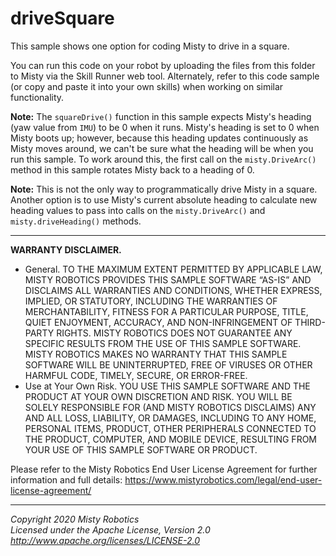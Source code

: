 # driveSquare

This sample shows one option for coding Misty to drive in a square.

You can run this code on your robot by uploading the files from this folder to Misty via the Skill Runner web tool. Alternately, refer to this code sample (or copy and paste it into your own skills) when working on similar functionality.

**Note:** The `squareDrive()` function in this sample expects Misty's heading (yaw value from `IMU`) to be 0 when it runs. Misty's heading is set to 0 when Misty boots up; however, because this heading updates continuously as Misty moves around, we can't be sure what the heading will be when you run this sample. To work around this, the first call on the `misty.DriveArc()` method in this sample rotates Misty back to a heading of 0.

**Note:** This is not the only way to programmatically drive Misty in a square. Another option is to use Misty's current absolute heading to calculate new heading values to pass into calls on the `misty.DriveArc()` and `misty.driveHeading()` methods.

---

**WARRANTY DISCLAIMER.**

* General. TO THE MAXIMUM EXTENT PERMITTED BY APPLICABLE LAW, MISTY ROBOTICS PROVIDES THIS SAMPLE SOFTWARE “AS-IS” AND DISCLAIMS ALL WARRANTIES AND CONDITIONS, WHETHER EXPRESS, IMPLIED, OR STATUTORY, INCLUDING THE WARRANTIES OF MERCHANTABILITY, FITNESS FOR A PARTICULAR PURPOSE, TITLE, QUIET ENJOYMENT, ACCURACY, AND NON-INFRINGEMENT OF THIRD-PARTY RIGHTS. MISTY ROBOTICS DOES NOT GUARANTEE ANY SPECIFIC RESULTS FROM THE USE OF THIS SAMPLE SOFTWARE. MISTY ROBOTICS MAKES NO WARRANTY THAT THIS SAMPLE SOFTWARE WILL BE UNINTERRUPTED, FREE OF VIRUSES OR OTHER HARMFUL CODE, TIMELY, SECURE, OR ERROR-FREE.
* Use at Your Own Risk. YOU USE THIS SAMPLE SOFTWARE AND THE PRODUCT AT YOUR OWN DISCRETION AND RISK. YOU WILL BE SOLELY RESPONSIBLE FOR (AND MISTY ROBOTICS DISCLAIMS) ANY AND ALL LOSS, LIABILITY, OR DAMAGES, INCLUDING TO ANY HOME, PERSONAL ITEMS, PRODUCT, OTHER PERIPHERALS CONNECTED TO THE PRODUCT, COMPUTER, AND MOBILE DEVICE, RESULTING FROM YOUR USE OF THIS SAMPLE SOFTWARE OR PRODUCT.

Please refer to the Misty Robotics End User License Agreement for further information and full details: https://www.mistyrobotics.com/legal/end-user-license-agreement/

--- 

*Copyright 2020 Misty Robotics*<br>
*Licensed under the Apache License, Version 2.0*<br>
*http://www.apache.org/licenses/LICENSE-2.0*